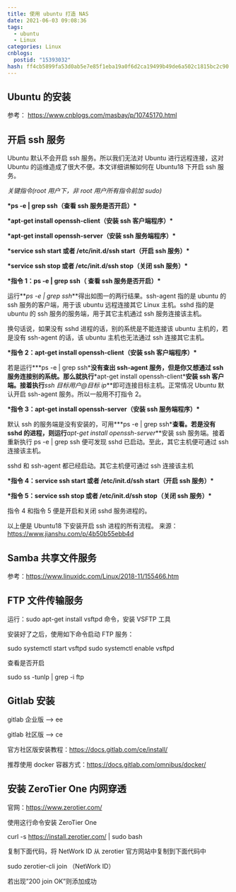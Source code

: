```yaml
---
title: 使用 ubuntu 打造 NAS
date: 2021-06-03 09:08:36
tags:
  - ubuntu
  - Linux
categories: Linux
cnblogs:
  postid: "15393032"
hash: ff4cb5899fa53d0ab5e7e85f1eba19a0f6d2ca19499b49de6a502c1815bc2c90
---
```


## Ubuntu 的安装

参考： https://www.cnblogs.com/masbay/p/10745170.html

## 开启 ssh 服务

Ubuntu 默认不会开启 ssh 服务。所以我们无法对 Ubuntu 进行远程连接，这对 Ubuntu 的运维造成了很大不便。本文详细讲解如何在 Ubuntu18 下开启 ssh 服务。

_关键指令(root 用户下，非 root 用户所有指令前加 sudo)_

**\*ps -e | grep ssh（查看 ssh 服务是否开启）\***

**\*apt-get install openssh-client（安装 ssh 客户端程序）\***

**\*apt-get install openssh-server（安装 ssh 服务端程序）\***

**\*service ssh start 或者 /etc/init.d/ssh start（开启 ssh 服务）\***

**\*service ssh stop 或者 /etc/init.d/ssh stop（关闭 ssh 服务）\***

**\*指令 1：ps -e | grep ssh（ 查看 ssh 服务是否开启）\***

运行**_ps -e | grep ssh_**得出如图一的两行结果。ssh-agent 指的是 ubuntu 的 ssh 服务的客户端，用于该 ubuntu 远程连接其它 Linux 主机。sshd 指的是 ubuntu 的 ssh 服务的服务端，用于其它主机通过 ssh 服务连接该主机。

换句话说，如果没有 sshd 进程的话，别的系统是不能连接该 ubuntu 主机的，若是没有 ssh-agent 的话，该 ubuntu 主机也无法通过 ssh 连接其它主机。

**\*指令 2：apt-get install openssh-client（安装 ssh 客户端程序）\***

若是运行**\*ps -e | grep ssh\***没有查出 ssh-agent 服务，但是你又想通过 ssh 服务连接别的系统。那么就执行**\*apt-get install openssh-client\***安装 ssh 客户端。接着执行**_ssh 目标用户@目标 ip_**即可连接目标主机。正常情况 Ubuntu 默认开启 ssh-agent 服务。所以一般用不打指令 2。

**\*指令 3：apt-get install openssh-server（安装 ssh 服务端程序）\***

默认 ssh 的服务端是没有安装的，可用**\*ps -e | grep ssh\***查看。若是没有 sshd 的进程，则运行**_apt-get install openssh-server_**安装 ssh 服务端。接着重新执行 ps -e | grep ssh 便可发现 sshd 已启动。至此，其它主机便可通过 ssh 连接该主机。

sshd 和 ssh-agent 都已经启动。其它主机便可通过 ssh 连接该主机

**\*指令 4：service ssh start 或者 /etc/init.d/ssh start（开启 ssh 服务）\***

**\*指令 5：service ssh stop 或者 /etc/init.d/ssh stop（关闭 ssh 服务）\***

指令 4 和指令 5 便是开启和关闭 sshd 服务进程的。

以上便是 Ubuntu18 下安装开启 ssh 进程的所有流程。
来源：https://www.jianshu.com/p/4b50b55ebb4d

## Samba 共享文件服务

参考：https://www.linuxidc.com/Linux/2018-11/155466.htm

## FTP 文件传输服务

运行：sudo apt-get install vsftpd 命令，安装 VSFTP 工具

安装好了之后，使用如下命令启动 FTP 服务：

sudo systemctl start vsftpd
sudo systemctl enable vsftpd

查看是否开启

sudo ss -tunlp | grep -i ftp

## Gitlab 安装

gitlab 企业版 --> ee

gitlab 社区版 --> ce

官方社区版安装教程：https://docs.gitlab.com/ce/install/

推荐使用 docker 容器方式：https://docs.gitlab.com/omnibus/docker/

## 安装 ZeroTier One 内网穿透

官网：https://www.zerotier.com/

使用这行命令安装 ZeroTier One

curl -s https://install.zerotier.com/ | sudo bash

复制下面代码，将 NetWork ID 从 zerotier 官方网站中复制到下面代码中

sudo zerotier-cli join （NetWork ID）

若出现”200 join OK”则添加成功
